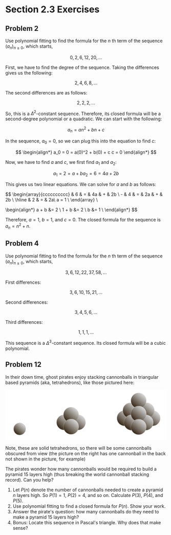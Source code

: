 # Section 2.3 Exercises

## Problem 2

Use polynomial fitting to find the formula for the $n$ th term of the sequence $(a_n)_{n \ge 0}$, which starts,

$$
0,2,6,12,20,...
$$

First, we have to find the degree of the sequence. Taking the differences gives us the following:

$$
2,4,6,8,...
$$

The second differences are as follows:

$$
2,2,2,...
$$

So, this is a $\Delta^2$-constant sequence. Therefore, its closed formula will be a second-degree polynomial or a quadratic. We can start with the following:

$$
a_n = an^2 + bn + c
$$

In the sequence, $a_0 = 0$, so we can plug this into the equation to find $c$:

$$
\begin{align*}
    a_0 = 0 = a(0)^2 + b(0) + c
    c = 0
\end{align*}
$$

Now, we have to find $a$ and $c$, we first find $a_1$ and $a_2$:

$$
a_1 = 2 = a + b
a_2 = 6 = 4a + 2b
$$

This gives us two linear equations. We can solve for $a$ and $b$ as follows:

$$
\begin{array}{cccccccccc}
    & 6 & = & 4a & + & 2b \\
    - & 4 & = & 2a & + & 2b \\
    \hline
    & 2 & = & 2a\\
    a = 1 \\
\end{array} \\

\begin{align*}
    a + b &= 2 \\
    1 + b &= 2 \\
    b &= 1 \\
\end{align*}
$$

Therefore, $a = 1$, $b = 1$, and $c = 0$. The closed formula for the sequence is $a_n = n^2 + n$.

## Problem 4

Use polynomial fitting to find the formula for the $n$ th term of the sequence $(a_n)_{n \ge 0}$, which starts,

$$
3,6,12,22,37,58,...
$$

First differences:

$$
3,6,10,15,21,...
$$

Second differences:

$$
3,4,5,6,...
$$

Third differences:

$$
1,1,1,...
$$

This sequence is a $\Delta^3$-constant sequence. Its closed formula will be a cubic polynomial.

## Problem 12

In their down time, ghost pirates enjoy stacking cannonballs in triangular based pyramids (aka, tetrahedrons), like those pictured here:

![Picture for problem 12](Problem2.3.12Picture.png)

Note, these are solid tetrahedrons, so there will be some cannonballs obscured from view (the picture on the right has one cannonball in the back not shown in the picture, for example)

The pirates wonder how many cannonballs would be required to build a pyramid 15 layers high (thus breaking the world cannonball stacking record). Can you help?

1. Let $P(n)$ denote the number of cannonballs needed to create a pyramid $n$ layers high. So $P(1) = 1$, $P(2) = 4$, and so on. Calculate $P(3)$, $P(4)$, and $P(5)$.
2. Use polynomial fitting to find a closed formula for $P(n)$. Show your work.
3. Answer the pirate's question: how many cannonballs do they need to make a pyramid 15 layers high?
4. Bonus: Locate this sequence in Pascal's triangle. Why does that make sense?

